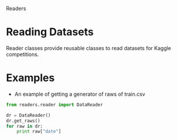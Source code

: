 Readers

# Reading Datasets
Reader classes provide reusable classes to read datasets for Kaggle competitions.

# Examples
- An example of getting a generator of raws of train.csv
```python
from readers.reader import DataReader

dr = DataReader()
dr.get_raws()
for raw in dr:
    print raw["date"]
```
